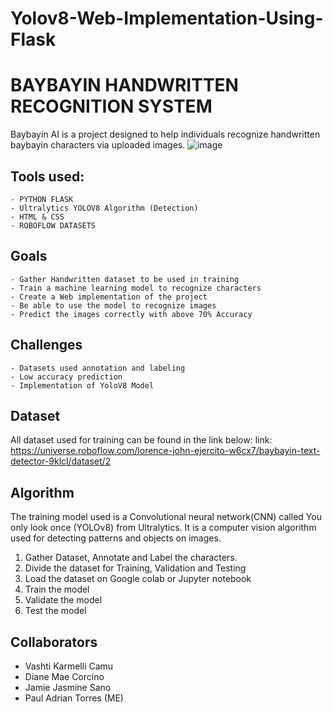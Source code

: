 # Yolov8-Web-Implementation-Using-Flask


# BAYBAYIN HANDWRITTEN RECOGNITION SYSTEM

Baybayin AI is a project designed to help individuals recognize handwritten baybayin characters via uploaded images.
![image](https://github.com/2pa4ul2/Yolov8-Web-Implementation-Using-Flask/assets/95076322/426e1488-d744-40c8-a5bc-454d8eeffc83)

## Tools used:

    - PYTHON FLASK
    - Ultralytics YOLOV8 Algorithm (Detection)
    - HTML & CSS
    - ROBOFLOW DATASETS 

## Goals
    - Gather Handwritten dataset to be used in training
    - Train a machine learning model to recognize characters
    - Create a Web implementation of the project
    - Be able to use the model to recognize images
    - Predict the images correctly with above 70% Accuracy

## Challenges
    - Datasets used annotation and labeling
    - Low accuracy prediction
    - Implementation of YoloV8 Model

## Dataset
All dataset used for training can be found in the link below: 
link: https://universe.roboflow.com/lorence-john-ejercito-w6cx7/baybayin-text-detector-9klcl/dataset/2

## Algorithm
The training model used is a Convolutional neural network(CNN) called You only look once (YOLOv8) from Ultralytics. It is a computer vision algorithm used for detecting patterns and objects on images.

1. Gather Dataset, Annotate and Label the characters.
2. Divide the dataset for Training, Validation and Testing
3. Load the dataset on Google colab or Jupyter notebook
4. Train the model
5. Validate the model
6. Test the model

## Collaborators
- Vashti Karmelli Camu
- Diane Mae Corcino
- Jamie Jasmine Sano
- Paul Adrian Torres (ME)
